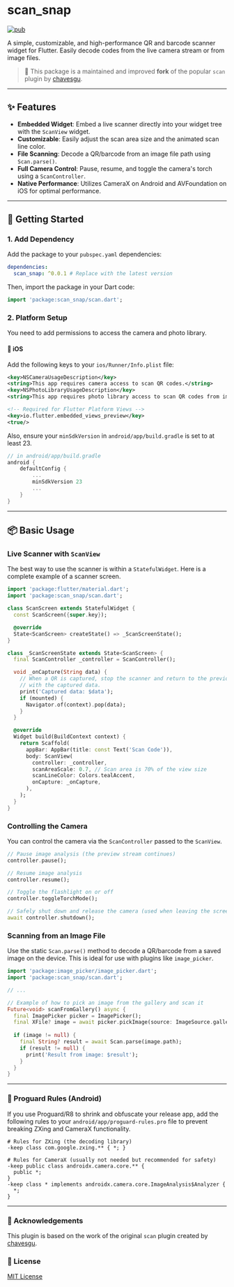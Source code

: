 # scan_snap

[![pub](https://img.shields.io/badge/pub-0.0.1-blue)](https://pub.dev/packages/scan_snap)

A simple, customizable, and high-performance QR and barcode scanner widget for Flutter. Easily decode codes from the live camera stream or from image files.

> 🔄 This package is a maintained and improved **fork** of the popular `scan` plugin by [chavesgu](https://github.com/chavesgu).

---

## ✨ Features

- **Embedded Widget**: Embed a live scanner directly into your widget tree with the `ScanView` widget.
- **Customizable**: Easily adjust the scan area size and the animated scan line color.
- **File Scanning**: Decode a QR/barcode from an image file path using `Scan.parse()`.
- **Full Camera Control**: Pause, resume, and toggle the camera's torch using a `ScanController`.
- **Native Performance**: Utilizes CameraX on Android and AVFoundation on iOS for optimal performance.

---

## 🚀 Getting Started

### 1. Add Dependency

Add the package to your `pubspec.yaml` dependencies:

```yaml
dependencies:
  scan_snap: ^0.0.1 # Replace with the latest version
```

Then, import the package in your Dart code:

```dart
import 'package:scan_snap/scan.dart';
```

### 2. Platform Setup

You need to add permissions to access the camera and photo library.

####  iOS

Add the following keys to your `ios/Runner/Info.plist` file:

```xml
<key>NSCameraUsageDescription</key>
<string>This app requires camera access to scan QR codes.</string>
<key>NSPhotoLibraryUsageDescription</key>
<string>This app requires photo library access to scan QR codes from images.</string>

<!-- Required for Flutter Platform Views -->
<key>io.flutter.embedded_views_preview</key>
<true/>
```


Also, ensure your `minSdkVersion` in `android/app/build.gradle` is set to at least 23.

```groovy
// in android/app/build.gradle
android {
    defaultConfig {
        ...
        minSdkVersion 23
        ...
    }
}
```

---

## 📦 Basic Usage

### Live Scanner with `ScanView`

The best way to use the scanner is within a `StatefulWidget`. Here is a complete example of a scanner screen.

```dart
import 'package:flutter/material.dart';
import 'package:scan_snap/scan.dart';

class ScanScreen extends StatefulWidget {
  const ScanScreen({super.key});

  @override
  State<ScanScreen> createState() => _ScanScreenState();
}

class _ScanScreenState extends State<ScanScreen> {
  final ScanController _controller = ScanController();

  void _onCapture(String data) {
    // When a QR is captured, stop the scanner and return to the previous screen
    // with the captured data.
    print('Captured data: $data');
    if (mounted) {
      Navigator.of(context).pop(data);
    }
  }

  @override
  Widget build(BuildContext context) {
    return Scaffold(
      appBar: AppBar(title: const Text('Scan Code')),
      body: ScanView(
        controller: _controller,
        scanAreaScale: 0.7, // Scan area is 70% of the view size
        scanLineColor: Colors.tealAccent,
        onCapture: _onCapture,
      ),
    );
  }
}
```

### Controlling the Camera

You can control the camera via the `ScanController` passed to the `ScanView`.

```dart
// Pause image analysis (the preview stream continues)
controller.pause();

// Resume image analysis
controller.resume();

// Toggle the flashlight on or off
controller.toggleTorchMode();

// Safely shut down and release the camera (used when leaving the screen)
await controller.shutdown();
```

### Scanning from an Image File

Use the static `Scan.parse()` method to decode a QR/barcode from a saved image on the device. This is ideal for use with plugins like `image_picker`.

```dart
import 'package:image_picker/image_picker.dart';
import 'package:scan_snap/scan.dart';

// ...

// Example of how to pick an image from the gallery and scan it
Future<void> scanFromGallery() async {
  final ImagePicker picker = ImagePicker();
  final XFile? image = await picker.pickImage(source: ImageSource.gallery);
  
  if (image != null) {
    final String? result = await Scan.parse(image.path);
    if (result != null) {
      print('Result from image: $result');
    }
  }
}
```

---
### 🔐 Proguard Rules (Android)

If you use Proguard/R8 to shrink and obfuscate your release app, add the following rules to your `android/app/proguard-rules.pro` file to prevent breaking ZXing and CameraX functionality.

```proguard
# Rules for ZXing (the decoding library)
-keep class com.google.zxing.** { *; }

# Rules for CameraX (usually not needed but recommended for safety)
-keep public class androidx.camera.core.** {
  public *;
}
-keep class * implements androidx.camera.core.ImageAnalysis$Analyzer {
  *;
}
```

---

### 🙏 Acknowledgements

This plugin is based on the  work of the original `scan` plugin created by [chavesgu](https://github.com/chavesgu). 

### 📄 License

[MIT License](https://opensource.org/licenses/MIT)
